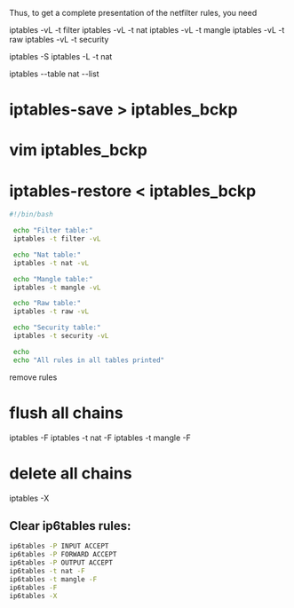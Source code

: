 Thus, to get a complete presentation of the netfilter rules, you need

iptables -vL -t filter
iptables -vL -t nat
iptables -vL -t mangle
iptables -vL -t raw
iptables -vL -t security

iptables -S
iptables -L -t nat

iptables --table nat --list

# iptables-save > iptables_bckp
# vim iptables_bckp
# iptables-restore < iptables_bckp

```bash
#!/bin/bash

 echo "Filter table:"
 iptables -t filter -vL

 echo "Nat table:"
 iptables -t nat -vL

 echo "Mangle table:"
 iptables -t mangle -vL

 echo "Raw table:"
 iptables -t raw -vL

 echo "Security table:"
 iptables -t security -vL

 echo 
 echo "All rules in all tables printed"
 ```

remove rules


# flush all chains
iptables -F
iptables -t nat -F
iptables -t mangle -F
# delete all chains
iptables -X


## Clear ip6tables rules:
```bash
ip6tables -P INPUT ACCEPT
ip6tables -P FORWARD ACCEPT
ip6tables -P OUTPUT ACCEPT
ip6tables -t nat -F
ip6tables -t mangle -F
ip6tables -F
ip6tables -X
```